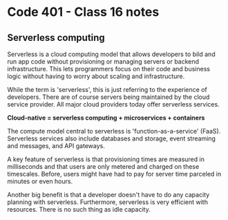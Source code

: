 # Code 401 - Class 16 notes

## Serverless computing

Serverless is a cloud computing model that allows developers to bild and run app code without provisioning or managing servers or backend infrastructure.
This lets programmers focus on their code and business logic without having to worry about scaling and infrastructure.

While the term is 'serverless', this is just referring to the experience of developers. There are of course servers being maintained by the cloud service provider. All major cloud providers today offer serverless services.

**Cloud-native = serverless computing + microservices + containers**

The compute model central to serverless is 'function-as-a-service' (FaaS).
Serverless services also include databases and storage, event streaming and messages, and API gateways.

A key feature of serverless is that provisioning times are measured in milliseconds and that users are only metered and charged on these timescales. Before, users might have had to pay for server time parceled in minutes or even hours.

Another big benefit is that a developer doesn't have to do any capacity planning with serverless. Furthermore, serverless is very efficient with resources. There is no such thing as idle capacity.

